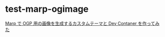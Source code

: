 # test-marp-ogimage

[Marp で OGP 用の画像を生成するカスタムテーマと Dev Contaner を作ってみた](https://zenn.dev/hankei6km/articles/generate-ogimage-by-using-marp)
